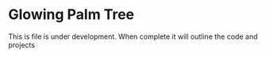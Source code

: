# Glowing Palm Tree
This is file is under development. When complete it will outline the code and projects
